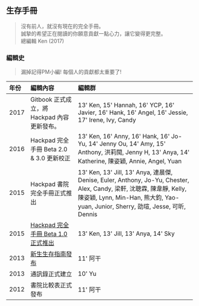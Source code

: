 ## 生存手冊

> 沒有前人，就沒有現在的完全手冊。  
> 誠摯的希望正在閱讀的你願意貢獻一點心力，讓它變得更完整。  
> 總編輯 Ken \(2017\)

### 編輯史

> 漏掉記得PM小編! 每個人的貢獻都太重要了!

| 年份 | 編輯內容 | 編輯群 |
| :--- | :--- | :--- |
| 2017 | Gitbook 正式成立，將 Hackpad 內容更新發布。 | 13' Ken, 15' Hannah, 16' YCP, 16' Javier, 16' Hank, 16' Angel, 16' Jessie, 17' Irene, Ivy, Candy |
| 2016 | Hackpad 完全手冊 Beta 2.0 & 3.0 更新校正 | 13' Ken, 16' Anny, 16' Hank, 16' Jo-Yu, 14' Jenny Ou, 14' Amy, 15' Anthony, 洪莉閩, Jenny H, 13' Anya, 14' Katherine, 陳姿穎, Annie, Angel, Yuan |
| 2015 | Hackpad 書院完全手冊正式推出 | 13' Ken, 13' Jill, 13' Anya, 連晨傑, Denise, Euler, Anthony, Jo-Yu, Chester, Alex, Candy, 梁軒, 沈聰霖, 陳韋靜, Kelly, 陳姿穎, Lynn, Min-Han, 熊大鈞, Yao-yuan, Junior, Sherry, 劭瑄, Jesse, 可昕, Dennis |
| 2015 | [Hackpad 完全手冊 Beta 1.0 正式推出](https://www.facebook.com/groups/162461677166537/permalink/864479966964701) | 13' Ken, 13' Jill, 13' Anya, 14' Sky |
| 2013 | [新生生存指南發布](https://www.facebook.com/groups/162461677166537/499508336795201/) | 11' 阿干 |
| 2013 | 通訊錄正式建立 | 10' Yu |
| 2012 | 書院比較表正式發布 | 11' 阿干 |



